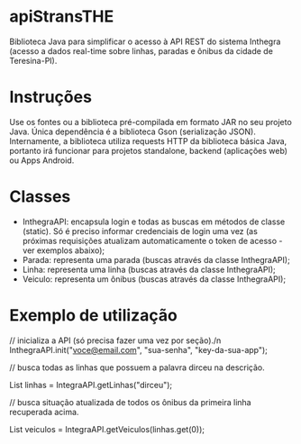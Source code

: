 # apiStransTHE

Biblioteca Java para simplificar o acesso à API REST do sistema Inthegra (acesso a dados real-time sobre linhas, paradas e ônibus da cidade de Teresina-PI).

# Instruções

Use os fontes ou a biblioteca pré-compilada em formato JAR no seu projeto Java. Única dependência é a biblioteca Gson (serialização JSON). Internamente, a biblioteca utiliza requests HTTP da biblioteca básica Java, portanto irá funcionar para projetos standalone, backend (aplicações web) ou Apps Android.

# Classes

- InthegraAPI: encapsula login e todas as buscas em métodos de classe (static). Só é preciso informar credenciais de login uma vez (as próximas requisições atualizam automaticamente o token de acesso - ver exemplos abaixo);
- Parada: representa uma parada (buscas através da classe InthegraAPI);
- Linha: representa uma linha (buscas através da classe InthegraAPI);
- Veiculo: representa um ônibus (buscas através da classe InthegraAPI);

# Exemplo de utilização

// inicializa a API (só precisa fazer uma vez por seção)./n
InthegraAPI.init("voce@email.com", "sua-senha", "key-da-sua-app");

// busca todas as linhas que possuem a palavra dirceu na descrição.

List<Linha> linhas = IntegraAPI.getLinhas("dirceu");

// busca situação atualizada de todos os ônibus da primeira linha recuperada acima.

List<Veiculo> veiculos = IntegraAPI.getVeiculos(linhas.get(0)); 

